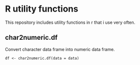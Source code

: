 # R utility functions
This repository includes utility functions in r that i use very often.

## char2numeric.df
Convert character data frame into numeric data frame.

```
df <- char2numeric.df(data = data)
```
